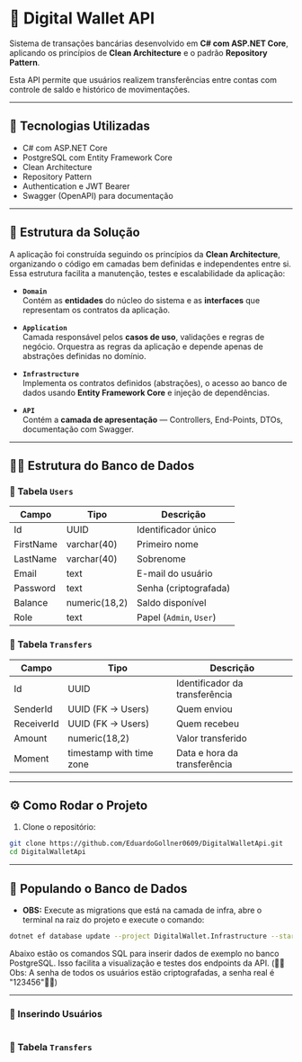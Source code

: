# 💸 Digital Wallet API

Sistema de transações bancárias desenvolvido em **C# com ASP.NET Core**, aplicando os princípios de **Clean Architecture** e o padrão **Repository Pattern**.

Esta API permite que usuários realizem transferências entre contas com controle de saldo e histórico de movimentações.

---

## 🚀 Tecnologias Utilizadas

- C# com ASP.NET Core
- PostgreSQL com Entity Framework Core
- Clean Architecture
- Repository Pattern
- Authentication e JWT Bearer
- Swagger (OpenAPI) para documentação

---

## 📁 Estrutura da Solução

A aplicação foi construída seguindo os princípios da **Clean Architecture**, organizando o código em camadas bem definidas e independentes entre si. Essa estrutura facilita a manutenção, testes e escalabilidade da aplicação:

- **`Domain`**  
  Contém as **entidades** do núcleo do sistema e as **interfaces** que representam os contratos da aplicação.

- **`Application`**  
  Camada responsável pelos **casos de uso**, validações e regras de negócio. Orquestra as regras da aplicação e depende apenas de abstrações definidas no domínio.

- **`Infrastructure`**  
  Implementa os contratos definidos (abstrações), o acesso ao banco de dados usando **Entity Framework Core** e injeção de dependências.
  
- **`API`**  
  Contém a **camada de apresentação** — Controllers, End-Points, DTOs, documentação com Swagger.

---

## 🧑‍💼 Estrutura do Banco de Dados

### 🧍 Tabela `Users`

| Campo       | Tipo         | Descrição                  |
|-------------|--------------|----------------------------|
| Id          | UUID         | Identificador único        |
| FirstName   | varchar(40)  | Primeiro nome              |
| LastName    | varchar(40)  | Sobrenome                  |
| Email       | text         | E-mail do usuário          |
| Password    | text         | Senha (criptografada)      |
| Balance     | numeric(18,2)| Saldo disponível           |
| Role        | text         | Papel (`Admin`, `User`)    |

### 🔁 Tabela `Transfers`

| Campo       | Tipo                        | Descrição                        |
|-------------|-----------------------------|----------------------------------|
| Id          | UUID                        | Identificador da transferência   |
| SenderId    | UUID (FK → Users)           | Quem enviou                      |
| ReceiverId  | UUID (FK → Users)           | Quem recebeu                     |
| Amount      | numeric(18,2)               | Valor transferido                |
| Moment      | timestamp with time zone    | Data e hora da transferência     |

---

## ⚙️ Como Rodar o Projeto

1. Clone o repositório:

```bash
git clone https://github.com/EduardoGollner0609/DigitalWalletApi.git
cd DigitalWalletApi
```

---

## 💾 Populando o Banco de Dados

- **OBS:** Execute as migrations que está na camada de infra, abre o terminal na raiz do projeto e execute o comando:

```bash
dotnet ef database update --project DigitalWallet.Infrastructure --startup-project DigitalWallet.Web
```

Abaixo estão os comandos SQL para inserir dados de exemplo no banco PostgreSQL. Isso facilita a visualização e testes dos endpoints da API. (🚨🚨Obs: A senha de todos os usuários estäo criptografadas, a senha real é "123456"🚨🚨)

---

### 👤 Inserindo Usuários

```sql

```

### 🔁 Tabela `Transfers`

```sql

```

